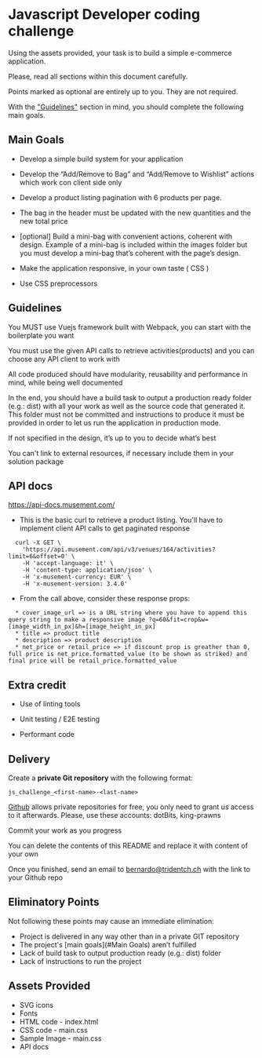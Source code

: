 # Javascript Developer coding challenge

Using the assets provided, your task is to build a simple e-commerce application. 

Please, read all sections within this document carefully.

Points marked as optional are entirely up to you. They are not required.

With the ["Guidelines"](#Guidelines) section in mind, you should complete the following main goals.



## Main Goals

* Develop a simple build system for your application

* Develop the “Add/Remove to Bag” and “Add/Remove to Wishlist” actions which work con client side only

* Develop a product listing pagination with 6 products per page.

* The bag in the header must be updated with the new quantities and the new total price

* [optional] Build a mini-bag with convenient actions, coherent with design. Example of a mini-bag is included within the images folder but you must develop a mini-bag that’s coherent with the page’s design.

* Make the application responsive, in your own taste ( CSS )

* Use CSS preprocessors



## Guidelines

You MUST use Vuejs framework built with Webpack, you can start with the boilerplate you want

You must use the given API calls to retrieve activities(products) and you can choose any API client to work with

All code produced should have modularity, reusability and performance in mind, while being well documented

In the end, you should have a build task to output a production ready folder (e.g.: dist) with all your work as well as the source code that generated it.
This folder must not be committed and instructions to produce it must be provided in order to let us run the application in production mode.

If not specified in the design, it’s up to you to decide what’s best

You can't link to external resources, if necessary include them in your solution package



## API docs

https://api-docs.musement.com/

- This is the basic curl to retrieve a product listing. You'll have to implement client API calls to get paginated response
```
  curl -X GET \
    'https://api.musement.com/api/v3/venues/164/activities?limit=6&offset=0' \
    -H 'accept-language: it' \
    -H 'content-type: application/json' \
    -H 'x-musement-currency: EUR' \
    -H 'x-musement-version: 3.4.0'
```
- From the call above, consider these response props:
```
  * cover_image_url => is a URL string where you have to append this query string to make a responsive image ?q=60&fit=crop&w=[image_width_in_px]&h=[image_height_in_px]
  * title => product title
  * description => product description
  * net_price or retail_price => if discount prop is greather than 0, full price is net_price.formatted_value (to be shown as striked) and final price will be retail_price.formatted_value
```


## Extra credit 

* Use of linting tools

* Unit testing / E2E testing

* Performant code



## Delivery

Create a **private Git repository** with the following format: 

	js_challenge_<first-name>-<last-name> 

[Github](https://github.com) allows private repositories for free, you only need to grant us access to it afterwards.
Please, use these accounts: dotBits, king-prawns

Commit your work as you progress

You can delete the contents of this README and replace it with content of your own

Once you finished, send an email to bernardo@tridentch.ch with the link to your Github repo



## Eliminatory Points

Not following these points may cause an immediate elimination:

* Project is delivered in any way other than in a private GIT repository
* The project's [main goals](#Main Goals) aren’t fulfilled 
* Lack of build task to output production ready (e.g.: dist) folder
* Lack of instructions to run the project



## Assets Provided

* SVG icons
* Fonts
* HTML code - index.html
* CSS code - main.css
* Sample Image - main.css
* API docs
